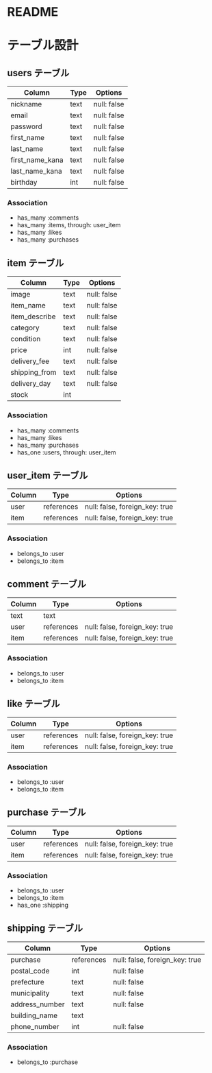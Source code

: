 # README

# テーブル設計
## users テーブル
| Column   | Type   | Options     |
| -------- | ------ | ----------- |
| nickname     | text | null: false |
| email    | text | null: false |
| password | text | null: false |
| first_name | text | null: false |
| last_name | text | null: false |
| first_name_kana | text | null: false |
| last_name_kana | text | null: false |
| birthday | int | null: false |

### Association
- has_many :comments
- has_many :items, through: user_item
- has_many :likes
- has_many :purchases


## item テーブル
| Column   | Type   | Options     |
| -------- | ------ | ----------- |
| image       | text | null: false |
| item_name | text | null: false |
| item_describe      |text | null: false |
| category      | text   | null: false |
| condition   | text   | null: false |
| price      | int | null: false | 
| delivery_fee      | text | null: false | 
| shipping_from      | text | null: false | 
| delivery_day    | text | null: false | 
| stock     | int |     | 


### Association
- has_many :comments
- has_many :likes
- has_many :purchases
- has_one :users, through: user_item

## user_item テーブル
| Column | Type       | Options                        |
| ------ | ---------- | ------------------------------ |
| user   | references | null: false, foreign_key: true |
| item   | references | null: false, foreign_key: true |

### Association
- belongs_to :user
- belongs_to :item


## comment テーブル
| Column | Type       | Options                        |
| ------ | ---------- | ------------------------------ |
| text   | text       |                                |
| user   | references | null: false, foreign_key: true |
| item   | references | null: false, foreign_key: true |

### Association
- belongs_to :user
- belongs_to :item


## like テーブル
| Column | Type       | Options                        |
| ------ | ---------- | ------------------------------ |
| user   | references | null: false, foreign_key: true |
| item   | references | null: false, foreign_key: true |

### Association
- belongs_to :user
- belongs_to :item


## purchase テーブル
| Column | Type       | Options                        |
| ------ | ---------- | ------------------------------ |
| user   | references | null: false, foreign_key: true |
| item   | references | null: false, foreign_key: true |

### Association
- belongs_to :user
- belongs_to :item
- has_one :shipping


## shipping テーブル
| Column | Type       | Options                        |
| ------ | ---------- | ------------------------------ |
| purchase   | references | null: false, foreign_key: true |
| postal_code| int | null: false |
| prefecture| text | null: false |
| municipality| text | null: false |
| address_number | text | null: false |
| building_name| text |  |
| phone_number| int | null: false |

### Association
- belongs_to :purchase
